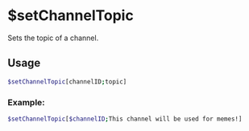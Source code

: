 # $setChannelTopic

Sets the topic of a channel.

## Usage

```bash
$setChannelTopic[channelID;topic]
```

### Example:
```bash
$setChannelTopic[$channelID;This channel will be used for memes!]
```